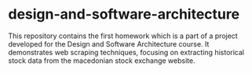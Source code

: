 # design-and-software-architecture
This repository contains the first homework which is a part of a project developed for the Design and Software Architecture course. It demonstrates web scraping techniques, focusing on extracting historical stock data from the macedonian stock exchange website.
